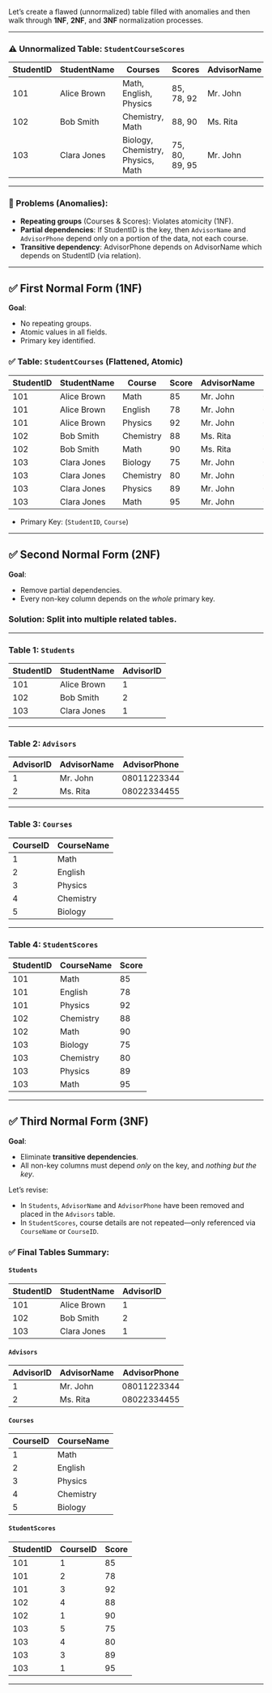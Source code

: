 Let’s create a flawed (unnormalized) table filled with anomalies and then walk through **1NF**, **2NF**, and **3NF** normalization processes.

---

### ⚠️ Unnormalized Table: `StudentCourseScores`

| StudentID | StudentName | Courses                           | Scores         | AdvisorName | AdvisorPhone |
| --------- | ----------- | --------------------------------- | -------------- | ----------- | ------------ |
| 101       | Alice Brown | Math, English, Physics            | 85, 78, 92     | Mr. John    | 08011223344  |
| 102       | Bob Smith   | Chemistry, Math                   | 88, 90         | Ms. Rita    | 08022334455  |
| 103       | Clara Jones | Biology, Chemistry, Physics, Math | 75, 80, 89, 95 | Mr. John    | 08011223344  |

---

### 🚫 Problems (Anomalies):

- **Repeating groups** (Courses & Scores): Violates atomicity (1NF).
- **Partial dependencies**: If StudentID is the key, then `AdvisorName` and `AdvisorPhone` depend only on a portion of the data, not each course.
- **Transitive dependency**: AdvisorPhone depends on AdvisorName which depends on StudentID (via relation).

---

## ✅ First Normal Form (1NF)

**Goal**:

- No repeating groups.
- Atomic values in all fields.
- Primary key identified.

### ✅ Table: `StudentCourses` (Flattened, Atomic)

| StudentID | StudentName | Course    | Score | AdvisorName | AdvisorPhone |
| --------- | ----------- | --------- | ----- | ----------- | ------------ |
| 101       | Alice Brown | Math      | 85    | Mr. John    | 08011223344  |
| 101       | Alice Brown | English   | 78    | Mr. John    | 08011223344  |
| 101       | Alice Brown | Physics   | 92    | Mr. John    | 08011223344  |
| 102       | Bob Smith   | Chemistry | 88    | Ms. Rita    | 08022334455  |
| 102       | Bob Smith   | Math      | 90    | Ms. Rita    | 08022334455  |
| 103       | Clara Jones | Biology   | 75    | Mr. John    | 08011223344  |
| 103       | Clara Jones | Chemistry | 80    | Mr. John    | 08011223344  |
| 103       | Clara Jones | Physics   | 89    | Mr. John    | 08011223344  |
| 103       | Clara Jones | Math      | 95    | Mr. John    | 08011223344  |

- Primary Key: (`StudentID`, `Course`)

---

## ✅ Second Normal Form (2NF)

**Goal**:

- Remove partial dependencies.
- Every non-key column depends on the _whole_ primary key.

### Solution: Split into multiple related tables.

---

### Table 1: `Students`

| StudentID | StudentName | AdvisorID |
| --------- | ----------- | --------- |
| 101       | Alice Brown | 1         |
| 102       | Bob Smith   | 2         |
| 103       | Clara Jones | 1         |

---

### Table 2: `Advisors`

| AdvisorID | AdvisorName | AdvisorPhone |
| --------- | ----------- | ------------ |
| 1         | Mr. John    | 08011223344  |
| 2         | Ms. Rita    | 08022334455  |

---

### Table 3: `Courses`

| CourseID | CourseName |
| -------- | ---------- |
| 1        | Math       |
| 2        | English    |
| 3        | Physics    |
| 4        | Chemistry  |
| 5        | Biology    |

---

### Table 4: `StudentScores`

| StudentID | CourseName | Score |
| --------- | ---------- | ----- |
| 101       | Math       | 85    |
| 101       | English    | 78    |
| 101       | Physics    | 92    |
| 102       | Chemistry  | 88    |
| 102       | Math       | 90    |
| 103       | Biology    | 75    |
| 103       | Chemistry  | 80    |
| 103       | Physics    | 89    |
| 103       | Math       | 95    |

---

## ✅ Third Normal Form (3NF)

**Goal**:

- Eliminate **transitive dependencies**.
- All non-key columns must depend _only_ on the key, and _nothing but the key_.

Let’s revise:

- In `Students`, `AdvisorName` and `AdvisorPhone` have been removed and placed in the `Advisors` table.
- In `StudentScores`, course details are not repeated—only referenced via `CourseName` or `CourseID`.

### ✅ Final Tables Summary:

#### `Students`

| StudentID | StudentName | AdvisorID |
| --------- | ----------- | --------- |
| 101       | Alice Brown | 1         |
| 102       | Bob Smith   | 2         |
| 103       | Clara Jones | 1         |

#### `Advisors`

| AdvisorID | AdvisorName | AdvisorPhone |
| --------- | ----------- | ------------ |
| 1         | Mr. John    | 08011223344  |
| 2         | Ms. Rita    | 08022334455  |

#### `Courses`

| CourseID | CourseName |
| -------- | ---------- |
| 1        | Math       |
| 2        | English    |
| 3        | Physics    |
| 4        | Chemistry  |
| 5        | Biology    |

#### `StudentScores`

| StudentID | CourseID | Score |
| --------- | -------- | ----- |
| 101       | 1        | 85    |
| 101       | 2        | 78    |
| 101       | 3        | 92    |
| 102       | 4        | 88    |
| 102       | 1        | 90    |
| 103       | 5        | 75    |
| 103       | 4        | 80    |
| 103       | 3        | 89    |
| 103       | 1        | 95    |

---
